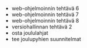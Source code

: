- web-ohjelmoinnin tehtävä 6
- web-ohjelmoinnin tehtävä 7
- web-ohjelmoinnin tehtävä 8
- versiohallinnan tehtävä 2
- osta joululahjat
- tee joulupyhien suunnitelmat